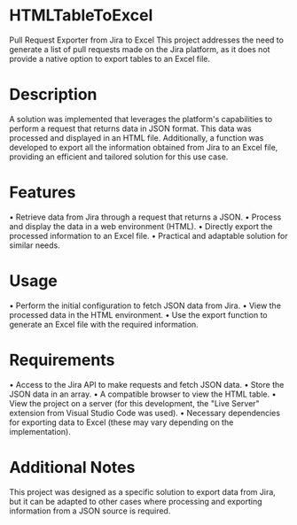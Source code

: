 # HTMLTableToExcel

Pull Request Exporter from Jira to Excel
This project addresses the need to generate a list of pull requests made on the Jira platform, as it does not provide a native option to export tables to an Excel file.

# Description
A solution was implemented that leverages the platform's capabilities to perform a request that returns data in JSON format. This data was processed and displayed in an HTML file. Additionally, a function was developed to export all the information obtained from Jira to an Excel file, providing an efficient and tailored solution for this use case.

# Features
• Retrieve data from Jira through a request that returns a JSON.
• Process and display the data in a web environment (HTML).
• Directly export the processed information to an Excel file.
• Practical and adaptable solution for similar needs.

# Usage
• Perform the initial configuration to fetch JSON data from Jira.
• View the processed data in the HTML environment.
• Use the export function to generate an Excel file with the required information.

# Requirements
• Access to the Jira API to make requests and fetch JSON data.
• Store the JSON data in an array.
• A compatible browser to view the HTML table.
• View the project on a server (for this development, the "Live Server" extension from Visual Studio Code was used).
• Necessary dependencies for exporting data to Excel (these may vary depending on the implementation).

# Additional Notes
This project was designed as a specific solution to export data from Jira, but it can be adapted to other cases where processing and exporting information from a JSON source is required.
